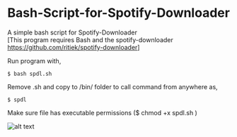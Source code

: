 # Bash-Script-for-Spotify-Downloader
A simple bash script for Spotify-Downloader  
[This program requires Bash and the spotify-downloader https://github.com/ritiek/spotify-downloader]

Run program with,  
```  
$ bash spdl.sh
```  
Remove .sh and copy to /bin/ folder to call command from anywhere as,  
```
$ spdl   
```  
Make sure file has executable permissions ($ chmod +x spdl.sh )



![alt text](https://github.com/FranPhobia/main/blob/master/spdl.gif "spdl usage") 
